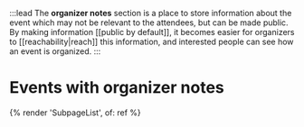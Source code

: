 :::lead
The **organizer notes** section is a place to store information about the event which may not be relevant to the attendees, but can be made public. By making information [[public by default]], it becomes easier for organizers to [[reachability|reach]] this information, and interested people can see how an event is organized.
:::

# Events with organizer notes

{% render 'SubpageList', of: ref %}
